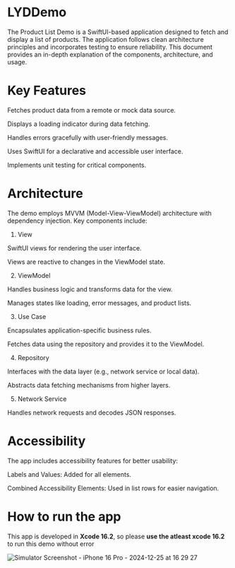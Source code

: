 # LYDDemo
The Product List Demo is a SwiftUI-based application designed to fetch and display a list of products. The application follows clean architecture principles and incorporates testing to ensure reliability. This document provides an in-depth explanation of the components, architecture, and usage.

# Key Features

Fetches product data from a remote or mock data source.

Displays a loading indicator during data fetching.

Handles errors gracefully with user-friendly messages.

Uses SwiftUI for a declarative and accessible user interface.

Implements unit testing for critical components.

# Architecture

The demo employs MVVM (Model-View-ViewModel) architecture with dependency injection. Key components include:

1. View

SwiftUI views for rendering the user interface.

Views are reactive to changes in the ViewModel state.

2. ViewModel

Handles business logic and transforms data for the view.

Manages states like loading, error messages, and product lists.

3. Use Case

Encapsulates application-specific business rules.

Fetches data using the repository and provides it to the ViewModel.

4. Repository

Interfaces with the data layer (e.g., network service or local data).

Abstracts data fetching mechanisms from higher layers.

5. Network Service

Handles network requests and decodes JSON responses.

# Accessibility

The app includes accessibility features for better usability:

Labels and Values: Added for all elements.

Combined Accessibility Elements: Used in list rows for easier navigation.


# How to run the app
This app is developed in **Xcode 16.2**, so please **use the atleast xcode 16.2** to run this demo without error

![Simulator Screenshot - iPhone 16 Pro - 2024-12-25 at 16 29 27](https://github.com/user-attachments/assets/b2c22653-9470-4d1e-b77f-8cd15fda7a8c)


